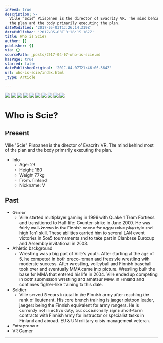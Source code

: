 ```yaml
---
inFeed: true
description: >-
  Ville “Scie” Piispanen is the director of Evacrity VR. The mind behind most of
  the plan and the body primarily executing the plan.
dateModified: '2017-05-03T13:26:14.319Z'
datePublished: '2017-05-03T13:26:15.167Z'
title: Who is Scie?
author: []
publisher: {}
via: {}
sourcePath: _posts/2017-04-07-who-is-scie.md
hasPage: true
starred: false
datePublishedOriginal: '2017-04-07T21:46:06.364Z'
url: who-is-scie/index.html
_type: Article

---
```

![](https://the-grid-user-content.s3-us-west-2.amazonaws.com/0bcd7fac-e0bd-476c-aa9f-f5b50b1838c9.jpg)
![](https://the-grid-user-content.s3-us-west-2.amazonaws.com/a8d9bc54-62e7-4933-adc9-e2527576e4d3.jpg)
![](https://the-grid-user-content.s3-us-west-2.amazonaws.com/ba935088-bea1-4733-a8c3-a3475b5c766e.jpg)
![](https://the-grid-user-content.s3-us-west-2.amazonaws.com/c6269422-d40e-4e87-b4e0-4f1602190e31.jpg)
![](https://the-grid-user-content.s3-us-west-2.amazonaws.com/04b1e20b-51fd-471a-996d-dd76aefb3b7e.jpg)
![](https://the-grid-user-content.s3-us-west-2.amazonaws.com/72384d6c-186b-4ba5-a74c-3eac51cdf261.jpg)
![](https://the-grid-user-content.s3-us-west-2.amazonaws.com/4c3e43dc-ac8f-4bba-a460-928f8a65dc46.jpg)
![](https://the-grid-user-content.s3-us-west-2.amazonaws.com/b459876a-d476-4199-a62a-a1cbe5be36b1.jpg)
![](https://the-grid-user-content.s3-us-west-2.amazonaws.com/3893c865-e5e7-47ac-b4ad-221818666d6e.jpg)
![](https://the-grid-user-content.s3-us-west-2.amazonaws.com/57381c5b-e117-4217-bca5-7d1f63446c0d.jpg)

# Who is Scie?

## Present

Ville "Scie" Piispanen is the director of Evacrity VR. The mind behind most of the plan and the body primarily executing the plan.

* Info
  * Age: 29
  * Height: 180
  * Weight 77kg
  * From: Finland
  * Nickname: V

## Past

* Gamer
  * Ville started multiplayer gaming in 1999 with Quake 1 Team Fortress and transitioned to Half-life: Counter-strike in June 2000\. He was fairly well-known in the Finnish scene for aggressive playstyle and high 1on1 skill. These abilities carried him to several LAN event victories in 5on5 tournaments and to take part in Clanbase Eurocup and Assembly invitational in 2003\.
* Athletic background
  * Wrestling was a big part of Ville's youth. After starting at the age of 5, he competed in both greco-roman and freestyle wrestling with moderate success. After wrestling, volleyball and Finnish baseball took over and eventually MMA came into picture. Wrestling built the base for MMA that entered his life in 2004\. Ville ended up competing in both submission wrestling and amateur MMA in Finland and continues fighter-like training to this date.
* Soldier
  * Ville served 5 years in total in the Finnish army after reaching the rank of lieutenant. His core branch training is jaeger platoon leader, jaegers being the Finnish equivalent for army rangers. He is currently not in active duty, but occasionally signs short-term contracts with Finnish army for instructor or specialist tasks in Finland and abroad. EU & UN military crisis management veteran.
* Entrepreneur
* VR Gamer

---